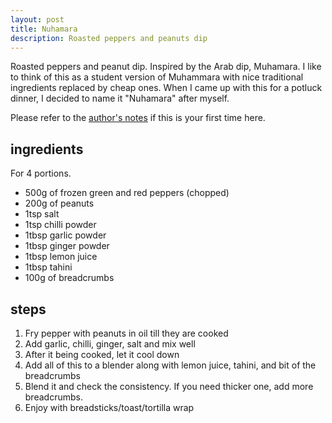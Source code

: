 ```yaml
---
layout: post
title: Nuhamara
description: Roasted peppers and peanuts dip
---
```

Roasted peppers and peanut dip. Inspired by the Arab dip, Muhamara. I like to think of this as a student version of Muhammara with nice traditional ingredients replaced by cheap ones. When I came up with this for a potluck dinner, I decided to name it "Nuhamara" after myself.

Please refer to the [author's notes](https://nchahare.github.io/blog/2022/cooking/) if this is your first time here.

## ingredients 
For 4 portions. 
- 500g of frozen green and red peppers (chopped)
- 200g of peanuts
- 1tsp salt
- 1tsp chilli powder
- 1tbsp garlic powder
- 1tbsp ginger powder
- 1tbsp lemon juice
- 1tbsp tahini
- 100g of breadcrumbs

## steps
1. Fry pepper with peanuts in oil till they are cooked
2. Add garlic, chilli, ginger, salt and mix well
3. After it being cooked, let it cool down
4. Add all of this to a blender along with lemon juice, tahini, and bit of the breadcrumbs
5. Blend it and check the consistency. If you need thicker one, add more breadcrumbs.
6. Enjoy with breadsticks/toast/tortilla wrap
